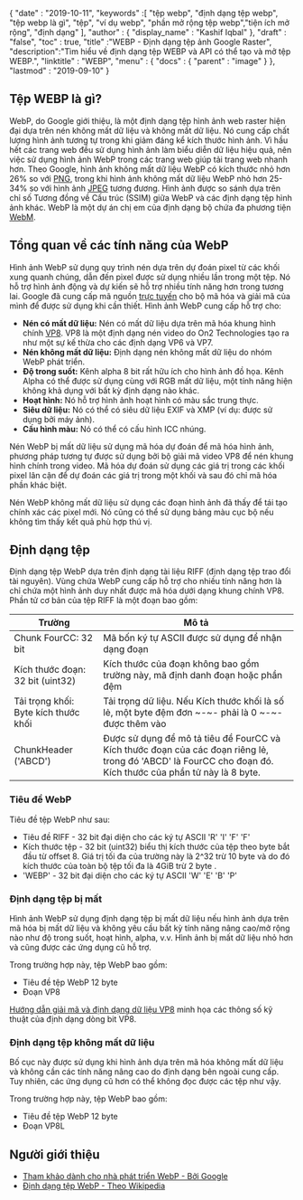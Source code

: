 {
  "date" : "2019-10-11",
  "keywords" :[ "tệp webp", "định dạng tệp webp", "tệp webp là gì", "tệp", "ví dụ webp", "phần mở rộng tệp webp","tiện ích mở rộng", "định dạng" ],
  "author" : {
    "display_name" : "Kashif Iqbal"
},
  "draft" : "false",
  "toc" : true,
  "title" :"WEBP - Định dạng tệp ảnh Google Raster",
  "description":"Tìm hiểu về định dạng tệp WEBP và API có thể tạo và mở tệp WEBP.",
  "linktitle" : "WEBP",
  "menu" : {
    "docs" : {
      "parent" : "image"
}
},
  "lastmod" : "2019-09-10"
}

## Tệp WEBP là gì?

WebP, do Google giới thiệu, là một định dạng tệp hình ảnh web raster hiện đại dựa trên nén không mất dữ liệu và không mất dữ liệu. Nó cung cấp chất lượng hình ảnh tương tự trong khi giảm đáng kể kích thước hình ảnh. Vì hầu hết các trang web đều sử dụng hình ảnh làm biểu diễn dữ liệu hiệu quả, nên việc sử dụng hình ảnh WebP trong các trang web giúp tải trang web nhanh hơn. Theo Google, hình ảnh không mất dữ liệu WebP có kích thước nhỏ hơn 26% so với [PNG](/vi/image/png/), trong khi hình ảnh không mất dữ liệu WebP nhỏ hơn 25-34% so với hình ảnh [JPEG](/vi/image/jpeg/) tương đương. Hình ảnh được so sánh dựa trên chỉ số Tương đồng về Cấu trúc (SSIM) giữa WebP và các định dạng tệp hình ảnh khác. WebP là một dự án chị em của định dạng bộ chứa đa phương tiện [WebM](https://en.wikipedia.org/wiki/WebM).

## Tổng quan về các tính năng của WebP ##

Hình ảnh WebP sử dụng quy trình nén dựa trên dự đoán pixel từ các khối xung quanh chúng, dẫn đến pixel được sử dụng nhiều lần trong một tệp. Nó hỗ trợ hình ảnh động và dự kiến sẽ hỗ trợ nhiều tính năng hơn trong tương lai. Google đã cung cấp mã nguồn [trực tuyến](https://developers.google.com/speed/webp/download) cho bộ mã hóa và giải mã của mình để được sử dụng khi cần thiết. Hình ảnh WebP cung cấp hỗ trợ cho:

* **Nén có mất dữ liệu:** Nén có mất dữ liệu dựa trên mã hóa khung hình chính [VP8](https://en.wikipedia.org/wiki/VP8). VP8 là một định dạng nén video do On2 Technologies tạo ra như một sự kế thừa cho các định dạng VP6 và VP7.
* **Nén không mất dữ liệu:** Định dạng nén không mất dữ liệu do nhóm WebP phát triển.
* **Độ trong suốt:** Kênh alpha 8 bit rất hữu ích cho hình ảnh đồ họa. Kênh Alpha có thể được sử dụng cùng với RGB mất dữ liệu, một tính năng hiện không khả dụng với bất kỳ định dạng nào khác.
* **Hoạt hình:** Nó hỗ trợ hình ảnh hoạt hình có màu sắc trung thực.
* **Siêu dữ liệu:** Nó có thể có siêu dữ liệu EXIF và XMP (ví dụ: được sử dụng bởi máy ảnh).
* **Cấu hình màu:** Nó có thể có cấu hình ICC nhúng.

Nén WebP bị mất dữ liệu sử dụng mã hóa dự đoán để mã hóa hình ảnh, phương pháp tương tự được sử dụng bởi bộ giải mã video VP8 để nén khung hình chính trong video. Mã hóa dự đoán sử dụng các giá trị trong các khối pixel lân cận để dự đoán các giá trị trong một khối và sau đó chỉ mã hóa phần khác biệt.

Nén WebP không mất dữ liệu sử dụng các đoạn hình ảnh đã thấy để tái tạo chính xác các pixel mới. Nó cũng có thể sử dụng bảng màu cục bộ nếu không tìm thấy kết quả phù hợp thú vị.

## Định dạng tệp ##

Định dạng tệp WebP dựa trên định dạng tài liệu RIFF (định dạng tệp trao đổi tài nguyên). Vùng chứa WebP cung cấp hỗ trợ cho nhiều tính năng hơn là chỉ chứa một hình ảnh duy nhất được mã hóa dưới dạng khung chính VP8. Phần tử cơ bản của tệp RIFF là một đoạn bao gồm:


|Trường|Mô tả
---|---|
|Chunk FourCC: 32 bit|Mã bốn ký tự ASCII được sử dụng để nhận dạng đoạn
|Kích thước đoạn: 32 bit (uint32)|Kích thước của đoạn không bao gồm trường này, mã định danh đoạn hoặc phần đệm
|Tải trọng khối: Byte kích thước khối|Tải trọng dữ liệu. Nếu Kích thước khối là số lẻ, một byte đệm đơn ~-~- phải là 0 ~-~- được thêm vào
|ChunkHeader ('ABCD')|Được sử dụng để mô tả tiêu đề FourCC và Kích thước đoạn của các đoạn riêng lẻ, trong đó 'ABCD' là FourCC cho đoạn đó. Kích thước của phần tử này là 8 byte.

### Tiêu đề WebP ###

Tiêu đề tệp WebP như sau:

* Tiêu đề RIFF - 32 bit đại diện cho các ký tự ASCII 'R' 'I' 'F' 'F'
* Kích thước tệp - 32 bit (uint32) biểu thị kích thước của tệp theo byte bắt đầu từ offset 8. Giá trị tối đa của trường này là 2^32 trừ 10 byte và do đó kích thước của toàn bộ tệp tối đa là 4GiB trừ 2 byte .
* 'WEBP' - 32 bit đại diện cho các ký tự ASCII 'W' 'E' 'B' 'P'

### Định dạng tệp bị mất ###

Hình ảnh WebP sử dụng định dạng tệp bị mất dữ liệu nếu hình ảnh dựa trên mã hóa bị mất dữ liệu và không yêu cầu bất kỳ tính năng nâng cao/mở rộng nào như độ trong suốt, hoạt hình, alpha, v.v. Hình ảnh bị mất dữ liệu nhỏ hơn và cũng được các ứng dụng cũ hỗ trợ.

Trong trường hợp này, tệp WebP bao gồm:

* Tiêu đề tệp WebP 12 byte
* Đoạn VP8

[Hướng dẫn giải mã và định dạng dữ liệu VP8](https://tools.ietf.org/html/rfc6386) minh họa các thông số kỹ thuật của định dạng dòng bit VP8.

### Định dạng tệp không mất dữ liệu ###

Bố cục này được sử dụng khi hình ảnh dựa trên mã hóa không mất dữ liệu và không cần các tính năng nâng cao do định dạng bên ngoài cung cấp. Tuy nhiên, các ứng dụng cũ hơn có thể không đọc được các tệp như vậy.

Trong trường hợp này, tệp WebP bao gồm:

* Tiêu đề tệp WebP 12 byte
* Đoạn VP8L

## Người giới thiệu ##

* [Tham khảo dành cho nhà phát triển WebP - Bởi Google](https://developers.google.com/speed/webp/)
* [Định dạng tệp WebP - Theo Wikipedia](https://en.wikipedia.org/wiki/WebP)

